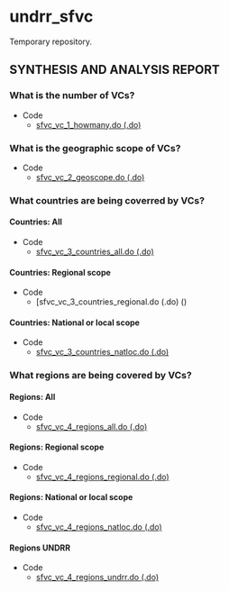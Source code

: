 # undrr_sfvc
Temporary repository.

## SYNTHESIS AND ANALYSIS REPORT

### What is the number of VCs?
- Code
  - [sfvc_vc_1_howmany.do (.do)]()

### What is the geographic scope of VCs?
- Code
  - [sfvc_vc_2_geoscope.do (.do)]()

### What countries are being coverred by VCs?
#### Countries: All
- Code
  - [sfvc_vc_3_countries_all.do (.do)]()
#### Countries: Regional scope
- Code
  - [sfvc_vc_3_countries_regional.do (.do) ()
#### Countries: National or local scope
- Code
  - [sfvc_vc_3_countries_natloc.do (.do)]()

### What regions are being covered by VCs?
#### Regions: All
- Code
  - [sfvc_vc_4_regions_all.do (.do)](https://github.com/ergoro/undrr_sfvc/blob/master/sfvc_vc_4_regions_all.do)
#### Regions: Regional scope
- Code
  - [sfvc_vc_4_regions_regional.do (.do)](https://github.com/ergoro/undrr_sfvc/blob/master/sfvc_vc_4_regions_regional.do)
#### Regions: National or local scope
- Code
  - [sfvc_vc_4_regions_natloc.do (.do)](https://github.com/ergoro/undrr_sfvc/blob/master/sfvc_vc_4_regions_natloc.do)
#### Regions UNDRR
- Code
  - [sfvc_vc_4_regions_undrr.do (.do)](https://github.com/ergoro/undrr_sfvc/blob/master/sfvc_vc_4_regions_undrr.do)
